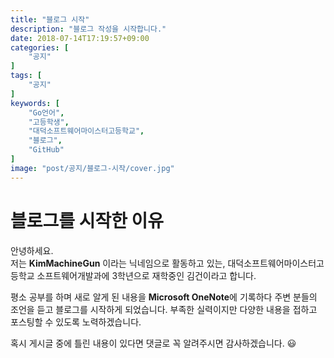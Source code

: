 ```yaml
---
title: "블로그 시작"
description: "블로그 작성을 시작합니다."
date: 2018-07-14T17:19:57+09:00
categories: [
    "공지"
]
tags: [
    "공지"
]
keywords: [
    "Go언어",
    "고등학생",
    "대덕소프트웨어마이스터고등학교",
    "블로그",
    "GitHub"
]
image: "post/공지/블로그-시작/cover.jpg"
---
```


# 블로그를 시작한 이유
안녕하세요.  
저는 **KimMachineGun** 이라는 닉네임으로 활동하고 있는, 대덕소프트웨어마이스터고등학교 소프트웨어개발과에 3학년으로 재학중인 김건이라고 합니다.  

평소 공부를 하며 새로 알게 된 내용을 **Microsoft OneNote**에 기록하다 주변 분들의 조언을 듣고 블로그를 시작하게 되었습니다. 부족한 실력이지만 다양한 내용을 접하고 포스팅할 수 있도록 노력하겠습니다.  

혹시 게시글 중에 틀린 내용이 있다면 댓글로 꼭 알려주시면 감사하겠습니다. :smiley:




